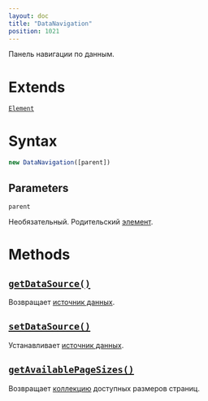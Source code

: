 ```yaml
---
layout: doc
title: "DataNavigation"
position: 1021
---
```


Панель навигации по данным.

# Extends

[`Element`](../../KeyConcepts/Element/)

# Syntax

```js
new DataNavigation([parent])
```

## Parameters

`parent`

Необязательный. Родительский [элемент](../../KeyConcepts/Element/).

# Methods

## [`getDataSource()`](DataNavigation.getDataSource/)

Возвращает [источник данных](../../DataSources/BaseDataSource/).

## [`setDataSource()`](DataNavigation.setDataSource/)

Устанавливает [источник данных](../../DataSources/BaseDataSource/).

## [`getAvailablePageSizes()`](DataNavigation.getAvailablePageSizes/)

Возвращает [коллекцию](../../KeyConcepts/Collection/) доступных размеров страниц.
